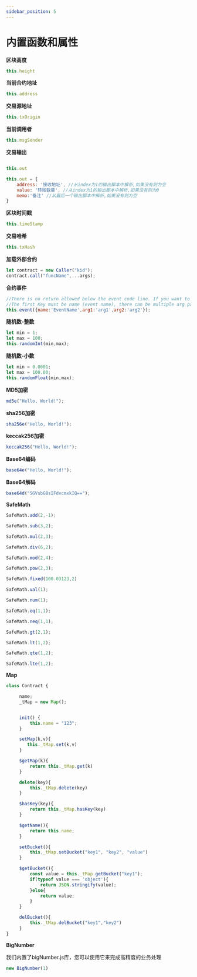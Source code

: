 ```yaml
---
sidebar_position: 5
---
```


# 内置函数和属性


**区块高度**
```javascript
this.height
```

**当前合约地址**
```javascript
this.address
```

**交易源地址**
```javascript
this.txOrigin
```

**当前调用者**
```javascript
this.msgSender
```

**交易输出**
```javascript

this.out

this.out = {
	address: '接收地址', //从index为1的输出脚本中解析,如果没有则为空
	value: '转账数量', //从index为1的输出脚本中解析,如果没有则为0
	memo:'备注' //从最后一个输出脚本中解析,如果没有则为空
}

```

**区块时间戳**
```javascript
this.timeStamp
```

**交易哈希**
```javascript
this.txHash
```


**加载外部合约**
```javascript
let contract = new Caller("kid");
contract.call("funcName",...args);
```

**合约事件**
```javascript
//There is no return allowed below the event code line. If you want to return other data after the event, you need to define another function to record the event.
//The first Key must be name (event name), there can be multiple arg parameters
this.event({name:'EventName',arg1:'arg1',arg2:'arg2'});
```

**随机数-整数**
```javascript
let min = 1;
let max = 100;
this.randomInt(min,max);
```

**随机数-小数**
```javascript
let min = 0.0001;
let max = 100.00;
this.randomFloat(min,max);
```


**MD5加密**
```javascript
md5e("Hello, World!");
```


**sha256加密**
```javascript
sha256e("Hello, World!");
```


**keccak256加密**
```javascript
keccak256("Hello, World!");
```


**Base64编码**
```javascript
base64e("Hello, World!");
```

**Base64解码**
```javascript
base64d("SGVsbG8sIFdvcmxkIQ==");
```

**SafeMath**
```javascript
SafeMath.add(2,-1);

SafeMath.sub(3,2);

SafeMath.mul(2,3);

SafeMath.div(6,2);

SafeMath.mod(2,4);

SafeMath.pow(2,3);

SafeMath.fixed(100.03123,2)

SafeMath.val(1);

SafeMath.num(1);

SafeMath.eq(1,1);

SafeMath.neq(1,1);

SafeMath.gt(2,1);

SafeMath.lt(1,2);

SafeMath.qte(1,2);

SafeMath.lte(1,2);
```

**Map**
```javascript
class Contract {

     name;
     _tMap = new Map();


     init() {
         this.name = "123";
     }

     setMap(k,v){
        this._tMap.set(k,v)
     }

     $getMap(k){
         return this._tMap.get(k)
     }

     delete(key){
         this._tMap.delete(key)
     }

     $hasKey(key){
         return this._tMap.hasKey(key)
     }

     $getName(){
         return this.name;
     }

     setBucket(){
         this._tMap.setBucket("key1", "key2", "value")
     }

     $getBucket(){
         const value = this._tMap.getBucket("key1");
         if(typeof value === 'object'){
             return JSON.stringify(value);
         }else{
             return value;
         }
     }

     delBucket(){
         this._tMap.delBucket("key1","key2")
     }
}
```

**BigNumber**

我们内置了bigNumber.js库，您可以使用它来完成高精度的业务处理

```javascript
new BigNumber(1)
```